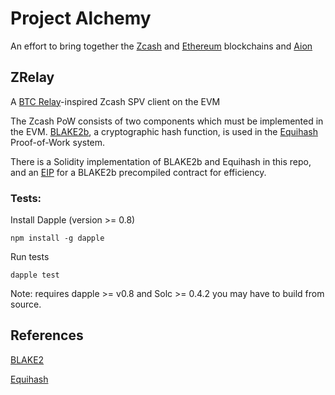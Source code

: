 # Project Alchemy

An effort to bring together the [Zcash](https://z.cash/) and [Ethereum](https://ethereum.org) blockchains and [Aion](https://aion.network)

## ZRelay

A [BTC Relay](http://btcrelay.org/)-inspired Zcash SPV client on the EVM

The Zcash PoW consists of two components which must be implemented in the EVM. [BLAKE2b](https://blake2.net/blake2.pdf), a cryptographic hash function, is used in the [Equihash](https://z.cash/blog/why-equihash.html) Proof-of-Work system.

There is a Solidity implementation of BLAKE2b and Equihash in this repo, and an [EIP](https://github.com/ethereum/EIPs/issues/129) for a BLAKE2b precompiled contract for efficiency.

### Tests:

Install Dapple (version >= 0.8)

    npm install -g dapple

Run tests

    dapple test

Note: requires dapple >= v0.8 and Solc >= 0.4.2 you may have to build from source.

## References

  [BLAKE2](https://blake2.net/blake2.pdf)

  [Equihash](https://www.internetsociety.org/sites/default/files/blogs-media/equihash-asymmetric-proof-of-work-based-generalized-birthday-problem.pdf)
